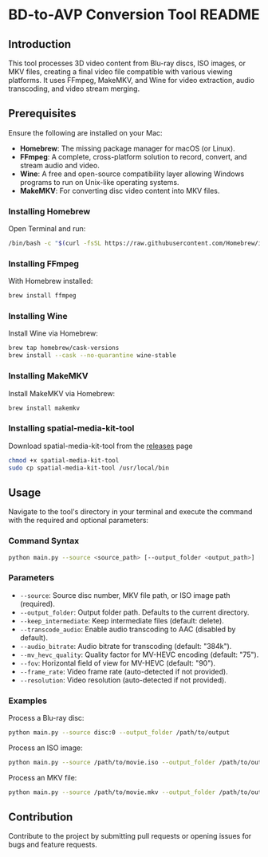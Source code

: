 # BD-to-AVP Conversion Tool README

## Introduction

This tool processes 3D video content from Blu-ray discs, ISO images, or MKV files, creating a final video file compatible with
various viewing platforms. It uses FFmpeg, MakeMKV, and Wine for video extraction, audio transcoding, and video stream merging.

## Prerequisites

Ensure the following are installed on your Mac:

- **Homebrew**: The missing package manager for macOS (or Linux).
- **FFmpeg**: A complete, cross-platform solution to record, convert, and stream audio and video.
- **Wine**: A free and open-source compatibility layer allowing Windows programs to run on Unix-like operating systems.
- **MakeMKV**: For converting disc video content into MKV files.

### Installing Homebrew

Open Terminal and run:

```bash
/bin/bash -c "$(curl -fsSL https://raw.githubusercontent.com/Homebrew/install/HEAD/install.sh)"
```

### Installing FFmpeg

With Homebrew installed:

```bash
brew install ffmpeg
```

### Installing Wine

Install Wine via Homebrew:

```bash
brew tap homebrew/cask-versions
brew install --cask --no-quarantine wine-stable
```

### Installing MakeMKV

Install MakeMKV via Homebrew:

```bash
brew install makemkv
```

### Installing spatial-media-kit-tool

Download spatial-media-kit-tool from the [releases](https://github.com/sturmen/SpatialMediaKit/releases) page

```bash
chmod +x spatial-media-kit-tool
sudo cp spatial-media-kit-tool /usr/local/bin
```

## Usage

Navigate to the tool's directory in your terminal and execute the command with the required and optional parameters:

### Command Syntax

```bash
python main.py --source <source_path> [--output_folder <output_path>] [options]
```

### Parameters

- `--source`: Source disc number, MKV file path, or ISO image path (required).
- `--output_folder`: Output folder path. Defaults to the current directory.
- `--keep_intermediate`: Keep intermediate files (default: delete).
- `--transcode_audio`: Enable audio transcoding to AAC (disabled by default).
- `--audio_bitrate`: Audio bitrate for transcoding (default: "384k").
- `--mv_hevc_quality`: Quality factor for MV-HEVC encoding (default: "75").
- `--fov`: Horizontal field of view for MV-HEVC (default: "90").
- `--frame_rate`: Video frame rate (auto-detected if not provided).
- `--resolution`: Video resolution (auto-detected if not provided).

### Examples

Process a Blu-ray disc:

```bash
python main.py --source disc:0 --output_folder /path/to/output
```

Process an ISO image:

```bash
python main.py --source /path/to/movie.iso --output_folder /path/to/output
```

Process an MKV file:

```bash
python main.py --source /path/to/movie.mkv --output_folder /path/to/output --transcode_audio
```

## Contribution

Contribute to the project by submitting pull requests or opening issues for bugs and feature requests.
